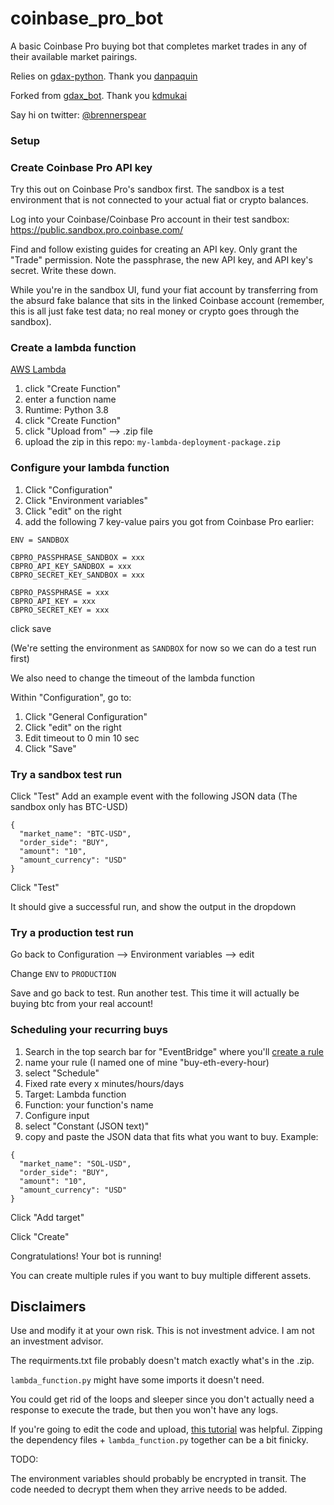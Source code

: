 # coinbase_pro_bot
A basic Coinbase Pro buying bot that completes market trades in any of their available market pairings. 

Relies on [gdax-python](https://github.com/danpaquin/gdax-python). Thank you [danpaquin](https://github.com/danpaquin)

Forked from [gdax_bot](https://github.com/kdmukai/gdax_bot). Thank you [kdmukai](https://github.com/kdmukai)

Say hi on twitter: [@brennerspear](https://www.twitter.com/brennerspear)

### Setup

### Create Coinbase Pro API key
Try this out on Coinbase Pro's sandbox first. The sandbox is a test environment that is not connected to your actual fiat or crypto balances.

Log into your Coinbase/Coinbase Pro account in their test sandbox:
https://public.sandbox.pro.coinbase.com/

Find and follow existing guides for creating an API key. Only grant the "Trade" permission. Note the passphrase, the new API key, and API key's secret. Write these down.

While you're in the sandbox UI, fund your fiat account by transferring from the absurd fake balance that sits in the linked Coinbase account (remember, this is all just fake test data; no real money or crypto goes through the sandbox).

### Create a lambda function
[AWS Lambda](https://console.aws.amazon.com/lambda/home?region=us-east-1#/functions)

1. click "Create Function"
2. enter a function name
3. Runtime: Python 3.8
4. click "Create Function"
5. click "Upload from" --> .zip file
6. upload the zip in this repo: `my-lambda-deployment-package.zip`

### Configure your lambda function

1. Click "Configuration"
2. Click "Environment variables"
3. Click "edit" on the right
4. add the following 7 key-value pairs you got from Coinbase Pro earlier:
```
ENV = SANDBOX

CBPRO_PASSPHRASE_SANDBOX = xxx
CBPRO_API_KEY_SANDBOX = xxx
CBPRO_SECRET_KEY_SANDBOX = xxx

CBPRO_PASSPHRASE = xxx
CBPRO_API_KEY = xxx
CBPRO_SECRET_KEY = xxx
```

click save

(We're setting the environment as `SANDBOX` for now so we can do a test run first)


We also need to change the timeout of the lambda function

Within "Configuration", go to:
1. Click "General Configuration"
2. Click "edit" on the right
3. Edit timeout to 0 min 10 sec
4. Click "Save"

### Try a sandbox test run

Click "Test"
Add an example event with the following JSON data (The sandbox only has BTC-USD)
```
{
  "market_name": "BTC-USD",
  "order_side": "BUY",
  "amount": "10",
  "amount_currency": "USD"
}
```

Click "Test"

It should give a successful run, and show the output in the dropdown

### Try a production test run

Go back to Configuration --> Environment variables --> edit

Change  `ENV` to `PRODUCTION`

Save and go back to test. Run another test. This time it will actually be buying btc from your real account!

### Scheduling your recurring buys

1. Search in the top search bar for "EventBridge" where you'll [create a rule](https://console.aws.amazon.com/events/home?region=us-east-1#/rules/create)
2. name your rule (I named one of mine "buy-eth-every-hour)
3. select "Schedule"
4. Fixed rate every x minutes/hours/days
5. Target: Lambda function
6. Function: your function's name
7. Configure input
8. select "Constant (JSON text)"
9. copy and paste the JSON data that fits what you want to buy. Example:
```
{
  "market_name": "SOL-USD",
  "order_side": "BUY",
  "amount": "10",
  "amount_currency": "USD"
}
```

Click "Add target"

Click "Create"

Congratulations! Your bot is running!

You can create multiple rules if you want to buy multiple different assets.

## Disclaimers
Use and modify it at your own risk. This is not investment advice. I am not an investment advisor. 

The requirments.txt file probably doesn't match exactly what's in the .zip.

`lambda_function.py` might have some imports it doesn't need.

You could get rid of the loops and sleeper since you don't actually need a response to execute the trade, but then you won't have any logs.

If you're going to edit the code and upload, [this tutorial](https://docs.aws.amazon.com/lambda/latest/dg/python-package-create.html#python-package-create-with-dependency) was helpful. Zipping the dependency files + `lambda_function.py` together can be a bit finicky. 


TODO:

The environment variables should probably be encrypted in transit. The code needed to decrypt them when they arrive needs to be added. 



